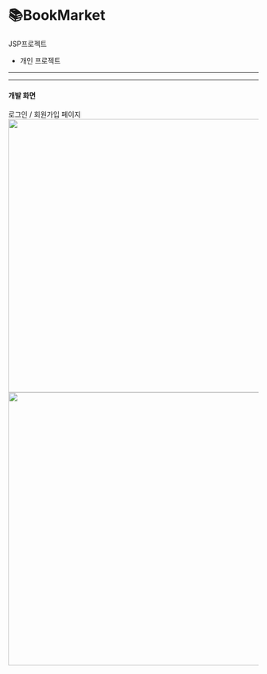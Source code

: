 # 📚BookMarket
JSP프로젝트
- 개인 프로젝트
<hr>

<hr>
<h4>개발 화면</h4>
 로그인 / 회원가입 페이지
 <div>
 <img src="https://user-images.githubusercontent.com/97931260/233273369-d4fa521b-b0ca-42aa-9041-53909283fd16.png" style="width: 550px;">
<img src="https://user-images.githubusercontent.com/97931260/233273357-a69710a4-28dc-4f3c-8237-5626763825ef.png" style="width: 550px;">
</div>
